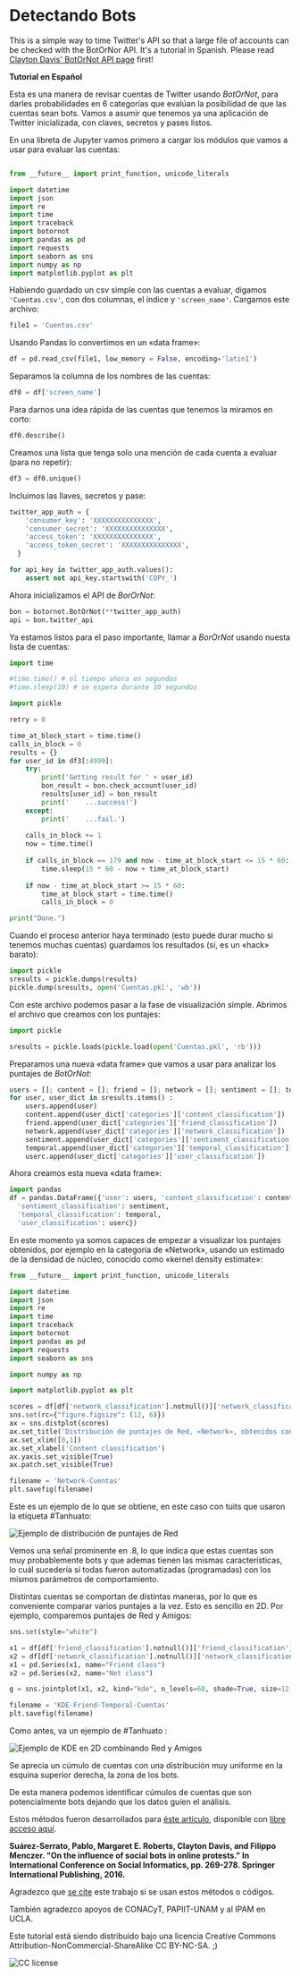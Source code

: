 # Detectando Bots
This is a simple way to time Twitter's API so that a large file of accounts can be checked with the BotOrNor API. It's a tutorial in Spanish. Please read [Clayton Davis' BotOrNot API page](https://github.com/truthy/botornot-python) first! 

__Tutorial en Español__

Esta es una manera de revisar cuentas de Twitter usando _BotOrNot_, para darles probabilidades en 6 categorías que evalúan la posibilidad de que las cuentas sean bots. Vamos a asumir que tenemos ya una aplicación de Twitter inicializada, con claves, secretos y pases listos.

En una libreta de Jupyter vamos primero a cargar los módulos que vamos a usar para evaluar las cuentas:

```python

from __future__ import print_function, unicode_literals

import datetime
import json
import re
import time
import traceback
import botornot
import pandas as pd
import requests
import seaborn as sns
import numpy as np
import matplotlib.pyplot as plt
```

Habiendo guardado un csv simple con las cuentas a evaluar, digamos ``` 'Cuentas.csv' ```, con dos columnas, el índice y ```'screen_name'```. Cargamos este archivo:

```python
file1 = 'Cuentas.csv'
```

Usando Pandas lo convertimos en un «data frame»:

```python
df = pd.read_csv(file1, low_memory = False, encoding='latin1')
```

Separamos la columna de los nombres de las cuentas:
```python
df0 = df['screen_name']
```

Para darnos una idea rápida de las cuentas que tenemos la miramos en corto:

```python
df0.describe()
```

Creamos una lista que tenga solo una mención de cada cuenta a evaluar (para no repetir):
```python
df3 = df0.unique()
```

Incluimos las llaves, secretos y pase:

```python
twitter_app_auth = {
    'consumer_key': 'XXXXXXXXXXXXXXX',
    'consumer_secret': 'XXXXXXXXXXXXXXX',
    'access_token': 'XXXXXXXXXXXXXXX',
    'access_token_secret': 'XXXXXXXXXXXXXXX',
  }

for api_key in twitter_app_auth.values(): 
    assert not api_key.startswith('COPY_')
```

Ahora inicializamos el API de _BorOrNot_:

```python
bon = botornot.BotOrNot(**twitter_app_auth)
api = bon.twitter_api
```

Ya estamos listos para el paso importante, llamar a _BorOrNot_ usando nuesta lista de cuentas:

```python
import time 

#time.time() # el tiempo ahora en segundos
#time.sleep(10) # se espera durante 10 segundos

import pickle

retry = 0

time_at_block_start = time.time()
calls_in_block = 0
results = {}    
for user_id in df3[:4999]:
    try:
        print('Getting result for ' + user_id)
        bon_result = bon.check_account(user_id)
        results[user_id] = bon_result
        print('    ...success!')
    except:
        print('    ...fail.')
        
    calls_in_block += 1
    now = time.time()
        
    if calls_in_block == 179 and now - time_at_block_start <= 15 * 60:
        time.sleep(15 * 60 - now + time_at_block_start)
        
    if now - time_at_block_start >= 15 * 60:
        time_at_block_start = time.time()
        calls_in_block = 0

print("Done.")
```

Cuando el proceso anterior haya terminado (esto puede durar mucho si tenemos muchas cuentas) guardamos los resultados (sí, es un «hack» barato):

```python
import pickle
sresults = pickle.dumps(results)    
pickle.dump(sresults, open('Cuentas.pkl', 'wb')) 
```

Con este archivo podemos pasar a la fase de visualización simple. Abrimos el archivo que creamos con los puntajes:

```python
import pickle

sresults = pickle.loads(pickle.load(open('Cuentas.pkl', 'rb')))
```

Preparamos una nueva «data frame» que vamos a usar para analizar los puntajes de _BotOrNot_:

```python
users = []; content = []; friend = []; network = []; sentiment = []; temporal = []; userc = []
for user, user_dict in sresults.items() :
    users.append(user)
    content.append(user_dict['categories']['content_classification'])
    friend.append(user_dict['categories']['friend_classification'])
    network.append(user_dict['categories']['network_classification'])
    sentiment.append(user_dict['categories']['sentiment_classification'])
    temporal.append(user_dict['categories']['temporal_classification'])
    userc.append(user_dict['categories']['user_classification'])
```

Ahora creamos esta nueva «data frame»:

```python
import pandas
df = pandas.DataFrame({'user': users, 'content_classification': content, 'friend_classification': friend, 'network_classification': network,
  'sentiment_classification': sentiment,
  'temporal_classification': temporal,
  'user_classification': userc})
```

En este momento ya somos capaces de empezar a visualizar los puntajes obtenidos, por ejemplo en la categoría de «Network», usando un estimado de la densidad de núcleo, conocido como «kernel density estimate»:

```python
from __future__ import print_function, unicode_literals

import datetime
import json
import re
import time
import traceback
import botornot
import pandas as pd
import requests
import seaborn as sns

import numpy as np

import matplotlib.pyplot as plt

scores = df[df['network_classification'].notnull()]['network_classification']
sns.set(rc={"figure.figsize": (12, 6)})
ax = sns.distplot(scores)
ax.set_title('Distribución de puntajes de Red, «Network», obtenidos con BotOrNot en Cuentas.csv')
ax.set_xlim([0,1])
ax.set_xlabel('Content classification')
ax.yaxis.set_visible(True)
ax.patch.set_visible(True)

filename = 'Network-Cuentas'
plt.savefig(filename)
```
Este es un ejemplo de lo que se obtiene, en este caso con tuits que usaron la etiqueta #Tanhuato:

![Ejemplo de distribución de puntajes de Red](https://github.com/psuarezserrato/botornot-4-large-csvs/blob/master/Network-dist-Tanhuato_19-20_8_16.png)

Vemos una señal prominente en .8, lo que indica que estas cuentas son muy probablemente bots y que ademas tienen las mismas características, lo cuál sucedería si todas fueron automatizadas (programadas) con los mismos parámetros de comportamiento.

Distintas cuentas se comportan de distintas maneras, por lo que es conveniente comparar varios puntajes a la vez. Esto es sencillo en 2D. Por ejemplo, comparemos puntajes de Red y Amigos:

```python
sns.set(style="white")

x1 = df[df['friend_classification'].notnull()]['friend_classification']
x2 = df[df['network_classification'].notnull()]['network_classification']
x1 = pd.Series(x1, name="Friend class")
x2 = pd.Series(x2, name="Net class")

g = sns.jointplot(x1, x2, kind="kde", n_levels=60, shade=True, size=12, space=0)

filename = 'KDE-Friend-Temporal-Cuentas'
plt.savefig(filename)
```
Como antes, va un ejemplo de #Tanhuato :

![Ejemplo de KDE en 2D combinando Red y Amigos](https://github.com/psuarezserrato/botornot-4-large-csvs/blob/master/KDE-Friend-Net-Tanhuato_19-20_8_16.png)

Se aprecia un cúmulo de cuentas con una distribución muy uniforme en la esquina superior derecha, la zona de los bots.

De esta manera podemos identificar cúmulos de cuentas que son potencialmente bots dejando que los datos guíen el análisis. 

Estos métodos fueron desarrollados para [éste artículo](https://link.springer.com/chapter/10.1007/978-3-319-47874-6_19), disponible con [libre acceso aquí](https://arxiv.org/abs/1609.08239).

__Suárez-Serrato, Pablo, Margaret E. Roberts, Clayton Davis, and Filippo Menczer. "On the influence of social bots in online protests." In International Conference on Social Informatics, pp. 269-278. Springer International Publishing, 2016.__

Agradezco que [se cite](http://dblp.uni-trier.de/rec/bibtex/journals/corr/Suarez-SerratoR16) este trabajo si se usan estos métodos o códigos.

También agradezco apoyos de CONACyT, PAPIIT-UNAM y al IPAM en UCLA.

Este tutorial está siendo distribuido bajo una licencia Creative Commons Attribution-NonCommercial-ShareAlike 
CC BY-NC-SA. ;)

![CC license](https://github.com/psuarezserrato/botornot-4-large-csvs/blob/master/CC-bon.png)
